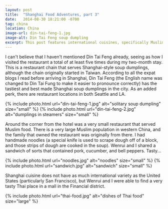```yaml
---
layout: post
title:  "Shanghai Food Adventures, part 3"
date:   2014-08-30 18:21:00 -0700
tag: china
location: China
image-url: din-tai-feng-1.jpg
image-alt: Din Tai Feng soup dumpling
excerpt: This post features international cuisines, specifically Muslim-Chinese food, the restaurant Din Tai Feng, and Thai food.
---
```

I can't believe that I haven't mentioned Din Tai Feng already, seeing as how I visited the restaurant a total of at least five times during my two-month stay. This is a restaurant chain that serves Shanghai-style soup dumplings, although the chain originally started in Taiwan. According to all the expat blogs I read before arriving in Shanghai, Din Tai Feng (the English name was changed to Din Tai Fung to make it easier to pronounce correctly) has the tastiest and best made Shanghai soup dumplings in the city. As an added perk, there are restaurant locations in both Seattle and LA.

<div class='img-gallery'>
{% include photo.html url="din-tai-feng-1.jpg" alt="solitary soup dumpling" size="small" %}
{% include photo.html url="din-tai-feng-2.jpg" alt="dumplings in steamers" size="small" %}
</div>

Around the corner from the hotel was a very small restaurant that served Muslim food. There is a very large Muslim population in western China, and the family that owned the restaurant was originally from there. I had handmade noodles (a special knife is used to scrape dough off of a block, and those strips of dough are cooked in the soup). Wenrui and I shared a sandwich of sorts that contained pork, cucumber, and bell peppers. Tasty...

<div class='img-gallery'>
{% include photo.html url="noodles.jpg" alt="noodles" size="small" %}
{% include photo.html url="sandwich.jpg" alt="sandwich" size="small" %}
</div>

Shanghai cuisine does not have as much international variety as the United States (particularly San Francisco), but Wenrui and I were able to find a very tasty Thai place in a mall in the Financial district.

<div class='img-gallery'>
{% include photo.html url="thai-food.jpg" alt="dishes of Thai food" size="large" %}
</div>
